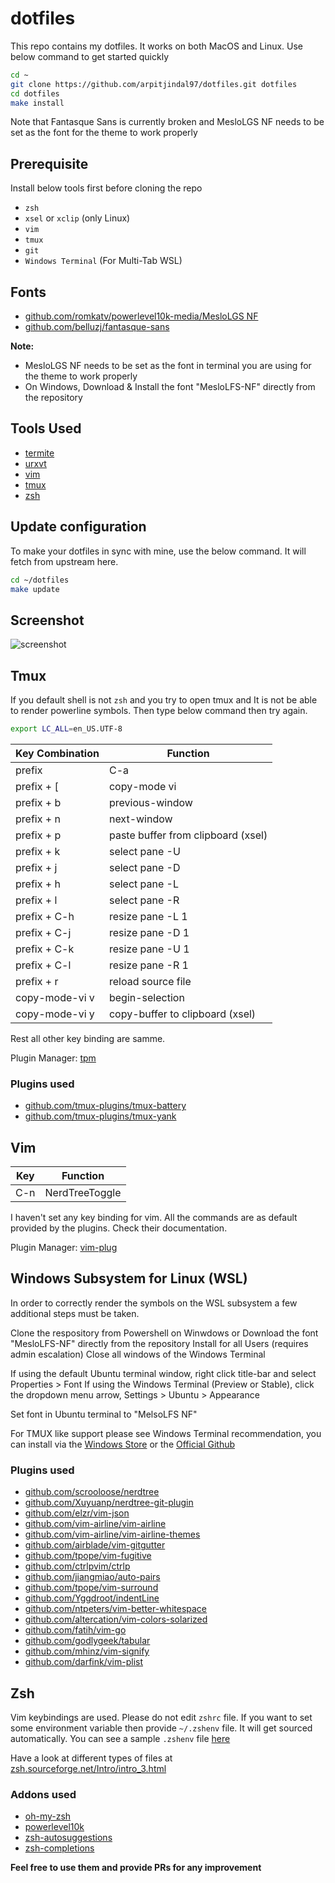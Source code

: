 # dotfiles

This repo contains my dotfiles. It works on both MacOS and Linux. Use below command to get started quickly

```bash
cd ~
git clone https://github.com/arpitjindal97/dotfiles.git dotfiles
cd dotfiles
make install
```

Note that Fantasque Sans is currently broken and MesloLGS NF needs to be set as the font for the theme to work properly

## Prerequisite

Install below tools first before cloning the repo

- `zsh`
- `xsel` or `xclip` (only Linux)
- `vim`
- `tmux`
- `git`
- `Windows Terminal` (For Multi-Tab WSL)

## Fonts

- [github.com/romkatv/powerlevel10k-media/MesloLGS NF](https://github.com/romkatv/powerlevel10k-media/)
- [github.com/belluzj/fantasque-sans](https://github.com/belluzj/fantasque-sans)

**Note:**
 - MesloLGS NF needs to be set as the font in terminal you are using for the theme to work properly
 - On Windows, Download & Install the font "MesloLFS-NF" directly from the repository

## Tools Used

- [termite](https://github.com/thestinger/termite/)
- [urxvt](http://software.schmorp.de/pkg/rxvt-unicode.html)
- [vim](https://github.com/vim/vim)
- [tmux](https://github.com/tmux/tmux)
- [zsh](https://github.com/zsh-users/zsh)

## Update configuration

To make your dotfiles in sync with mine, use the below command. It will fetch from upstream here.

```bash
cd ~/dotfiles
make update
```

## Screenshot

![screenshot](screenshot.png?raw=true)

## Tmux

If you default shell is not `zsh` and you try to open tmux and It is not be able to render powerline symbols. Then type below command then try again.

```bash
export LC_ALL=en_US.UTF-8
```

| Key Combination | Function                           |
| --------------- | --------                           |
| prefix          | C-a                                |
| prefix + \[     | copy-mode vi                       |
| prefix + b      | previous-window                    |
| prefix + n      | next-window                        |
| prefix + p      | paste buffer from clipboard (xsel) |
| prefix + k      | select pane -U                     |
| prefix + j      | select pane -D                     |
| prefix + h      | select pane -L                     |
| prefix + l      | select pane -R                     |
| prefix + C-h    | resize pane -L 1                   |
| prefix + C-j    | resize pane -D 1                   |
| prefix + C-k    | resize pane -U 1                   |
| prefix + C-l    | resize pane -R 1                   |
| prefix + r      | reload source file                 |
| copy-mode-vi v  | begin-selection                    |
| copy-mode-vi y  | copy-buffer to clipboard (xsel)    |

Rest all other key binding are samme.

Plugin Manager: [tpm](https://github.com/tmux-plugins/tpm)

### Plugins used

- [github.com/tmux-plugins/tmux-battery](https://github.com/tmux-plugins/tmux-battery)
- [github.com/tmux-plugins/tmux-yank](https://github.com/tmux-plugins/tmux-yank)

## Vim

| Key | Function           |
| --- | --------           |
| C-n | NerdTreeToggle<CR> |

I haven't set any key binding for vim. All the commands are as default provided by the plugins. Check their documentation. 

Plugin Manager: [vim-plug](https://github.com/junegunn/vim-plug)

## Windows Subsystem for Linux (WSL)

In order to correctly render the symbols on the WSL subsystem a few additional steps must be taken.

Clone the respository from Powershell on Winwdows or Download the font "MesloLFS-NF" directly from the repository 
Install for all Users (requires admin escalation)
Close all windows of the Windows Terminal

If using the default Ubuntu terminal window, right click title-bar and select Properties > Font
If using the Windows Terminal (Preview or Stable), click the dropdown menu arrow, Settings > Ubuntu > Appearance

Set font in Ubuntu terminal to "MelsoLFS NF"

For TMUX like support please see Windows Terminal recommendation, you can install via the [Windows Store](https://www.microsoft.com/en-us/p/windows-terminal/9n0dx20hk701?activetab=pivot:overviewtab) or the [Official Github](https://github.com/microsoft/terminal)

### Plugins used

- [github.com/scrooloose/nerdtree](https://github.com/scrooloose/nerdtree)
- [github.com/Xuyuanp/nerdtree-git-plugin](https://github.com/Xuyuanp/nerdtree-git-plugin)
- [github.com/elzr/vim-json](https://github.com/elzr/vim-json)
- [github.com/vim-airline/vim-airline](https://github.com/vim-airline/vim-airline)
- [github.com/vim-airline/vim-airline-themes](https://github.com/vim-airline/vim-airline-themes)
- [github.com/airblade/vim-gitgutter](https://github.com/airblade/vim-gitgutter)
- [github.com/tpope/vim-fugitive](https://github.com/tpope/vim-fugitive)
- [github.com/ctrlpvim/ctrlp](https://github.com/ctrlpvim/ctrlp.vim)
- [github.com/jiangmiao/auto-pairs](https://github.com/jiangmiao/auto-pairs)
- [github.com/tpope/vim-surround](https://github.com/tpope/vim-surround)
- [github.com/Yggdroot/indentLine](https://github.com/Yggdroot/indentLine)
- [github.com/ntpeters/vim-better-whitespace](https://github.com/ntpeters/vim-better-whitespace)
- [github.com/altercation/vim-colors-solarized](https://github.com/altercation/vim-colors-solarized)
- [github.com/fatih/vim-go](https://github.com/fatih/vim-go)
- [github.com/godlygeek/tabular](https://github.com/godlygeek/tabular)
- [github.com/mhinz/vim-signify](https://github.com/plasticboy/vim-markdown)
- [github.com/darfink/vim-plist](https://github.com/darfink/vim-plist)

## Zsh

Vim keybindings are used. Please do not edit `zshrc` file. If you want to set some environment variable then provide `~/.zshenv` file. 
It will get sourced automatically. You can see a sample `.zshenv` file [here](https://gist.github.com/arpitjindal97/d07fdf75433a288e921587c910bd3d73)

Have a look at different types of files at [zsh.sourceforge.net/Intro/intro_3.html](http://zsh.sourceforge.net/Intro/intro_3.html)

### Addons used

- [oh-my-zsh](https://github.com/ohmyzsh/ohmyzsh)
- [powerlevel10k](https://github.com/romkatv/powerlevel10k)
- [zsh-autosuggestions](https://github.com/zsh-users/zsh-autosuggestions)
- [zsh-completions](https://github.com/zsh-users/zsh-completions)

**Feel free to use them and provide PRs for any improvement**